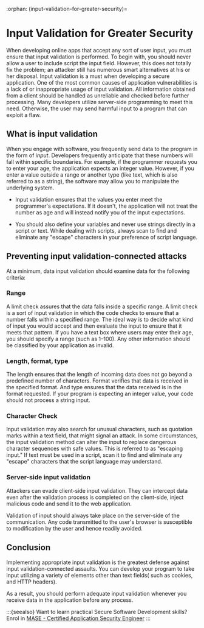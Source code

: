 :orphan:
(input-validation-for-greater-security)=

# Input Validation for Greater Security

When developing online apps that accept any sort of user input, you must ensure that input validation is performed. To begin with, you should never allow a user to include script the input field. However, this does not totally fix the problem; an attacker still has numerous smart alternatives at his or her disposal. Input validation is a must when developing a secure application. One of the most common causes of application vulnerabilities is a lack of or inappropriate usage of input validation. All information obtained from a client should be handled as unreliable and checked before further processing. Many developers utilize server-side programming to meet this need. Otherwise, the user may send harmful input to a program that can exploit a flaw.

## What is input validation

When you engage with software, you frequently send data to the program in the form of _input_. Developers frequently anticipate that these numbers will fall within specific boundaries. For example, if the programmer requests you to enter your age, the application expects an integer value. However, if you enter a value outside a range or another type (like text, which is also referred to as a string), the software may allow you to manipulate the underlying system.

- Input validation ensures that the values you enter meet the programmer's expectations. If it doesn't, the application will not treat the number as age and will instead notify you of the input expectations.

- You should also define your variables and never use strings directly in a script or text. While dealing with scripts, always scan to find and eliminate any "escape" characters in your preference of script language.

## Preventing input validation-connected attacks

At a minimum, data input validation should examine data for the following criteria:

### Range

A limit check assures that the data falls inside a specific range. A limit check is a sort of input validation in which the code checks to ensure that a number falls within a specified range.
The ideal way is to decide what kind of input you would accept and then evaluate the input to ensure that it meets that pattern. If you have a text box where users may enter their age, you should specify a range (such as 1–100). Any other information should be classified by your application as invalid.

### Length, format, type

The length ensures that the length of incoming data does not go beyond a predefined number of characters. Format verifies that data is received in the specified format. And type ensures that the data received is in the format requested. If your program is expecting an integer value, your code should not process a string input.

### Character Check

Input validation may also search for unusual characters, such as quotation marks within a text field, that might signal an attack. In some circumstances, the input validation method can alter the input to replace dangerous character sequences with safe values. This is referred to as "escaping input." If text must be used in a script, scan it to find and eliminate any "escape" characters that the script language may understand.

### Server-side input validation

Attackers can evade client-side input validation. They can intercept data even after the validation process is completed on the client-side, inject malicious code and send it to the web application.

Validation of input should always take place on the server-side of the communication. Any code transmitted to the user's browser is susceptible to modification by the user and hence readily avoided.

## Conclusion

Implementing appropriate input validation is the greatest defense against input validation-connected assaults. You can develop your program to take input utilizing a variety of elements other than text fields( such as cookies, and HTTP headers).

As a result, you should perform adequate input validation whenever you receive data in the application before any process.

:::{seealso}
Want to learn practical Secure Software Development skills? Enrol in [MASE - Certified Application Security Engineer](https://www.mosse-institute.com/certifications/mase-certified-application-security-engineer.html)
:::
